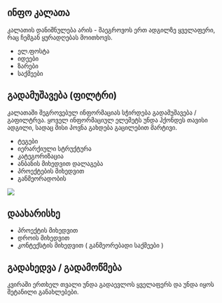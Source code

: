 ## ინფო კალათა
კალათის დანიშნულება არის - შაეგროვოს ერთ ადგილზე ყველაფერი, რაც ჩემგან ყურადღებას მოითხოვს.
- ელ.ფოსტა
- იდეები
- ზარები
- საქმეები	
## გადამუშავება (ფილტრი)
კალათაში შეგროვებულ ინფორმაციას სჭირდება გადამუშავება / გაფილტრვა. ყოველ ინფორმაციულ ელემეტს უნდა ჰქონდეს თავისი ადგილი, სადაც მისი პოვნა გახდება გაცილებით მარტივი. 

- ტეგები
- იერარქიული სტრუქტურა
- კატეგორიზაცია
- ანბანის მიხედვით დალაგება
- პროექტების მიხედვით
- განმეორადობის 

![](https://mermaid.ink/img/pako:eNqVU01PwkAQ_SubPZUELh570AhV0averIcNXYVogdRyMC2n_QMroCAfRkQjGsN_2n_idIaNStCEHjbbmbfvzXvbJrzSCCR3-UUkmlV24vl1Bs_uqVEDo8ZGvRg1MerJqJFR2qgPrOszVihsp1icYKVv1AL3d0ZNGb7PGJ6Aoxp2rwjuGdXF9RZ7GZIoHu1h6s2MGgIv-zlFyorJP4rrBXbaZKiYDczSjc-nrJSQB2xTbwzwTxyyv04iM802nzRlHkjNsTbF2hjXBUVuZUoks1Uw6h6wzJI947R7DtJqS9HBHqwjhqUBVueU7bu1pfH4cpZcpvKXFo30gNdDeBDdd1BC214PPfdyROKt5ELfxICyWG83ZQcORkyzapL7xVdeyWphKTKHy6jKiDx0MPyuBY--qQhw5NgQhmSyY3OhOwPGN7p38pzjeR7KKBS1AH6cJKPyeVyVofS5C9tARJc-9-ttwIlW3Di-qVe4G0ctmeetZiBi6dUE_G8hd8_F1bVsfwFCYuV-?type=png)

	
## დაახარისხე
- პროექტის მიხედვით
- დროის მიხედვით
- კონტექსტის მიხედვით ( განმეორებადი საქმეები )

## გადახედვა / გადამოწმება
კვირაში ერთხელ თვალი უნდა გადაევლოს ყველაფერს და უნდა იყოს შეტანილი განახლებები.
